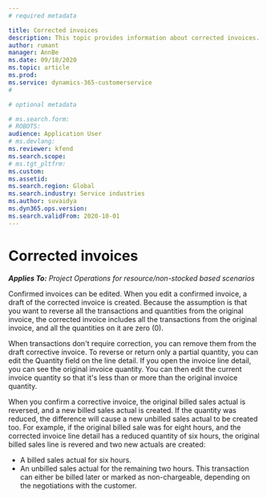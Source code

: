 ```yaml
---
# required metadata

title: Corrected invoices
description: This topic provides information about corrected invoices. 
author: rumant
manager: AnnBe
ms.date: 09/18/2020
ms.topic: article
ms.prod: 
ms.service: dynamics-365-customerservice
#

# optional metadata

# ms.search.form: 
# ROBOTS: 
audience: Application User
# ms.devlang: 
ms.reviewer: kfend
ms.search.scope: 
# ms.tgt_pltfrm: 
ms.custom: 
ms.assetid: 
ms.search.region: Global
ms.search.industry: Service industries
ms.author: suvaidya
ms.dyn365.ops.version: 
ms.search.validFrom: 2020-10-01
---
```


# Corrected invoices

_**Applies To:** Project Operations for resource/non-stocked based scenarios_

Confirmed invoices can be edited. When you edit a confirmed invoice, a draft of the corrected invoice is created. Because the assumption is that you want to reverse all the transactions and quantities from the original invoice, the corrected invoice includes all the transactions from the original invoice, and all the quantities on it are zero (0).

When transactions don't require correction, you can remove them from the draft corrective invoice. To reverse or return only a partial quantity, you can edit the Quantity field on the line detail. If you open the invoice line detail, you can see the original invoice quantity. You can then edit the current invoice quantity so that it's less than or more than the original invoice quantity.

When you confirm a corrective invoice, the original billed sales actual is reversed, and a new billed sales actual is created. If the quantity was reduced, the difference will cause a new unbilled sales actual to be created too. For example, if the original billed sale was for eight hours, and the corrected invoice line detail has a reduced quantity of six hours, the original billed sales line is revered and two new actuals are created:

- A billed sales actual for six hours.
- An unbilled sales actual for the remaining two hours. This transaction can either be billed later or marked as non-chargeable, depending on the negotiations with the customer.
